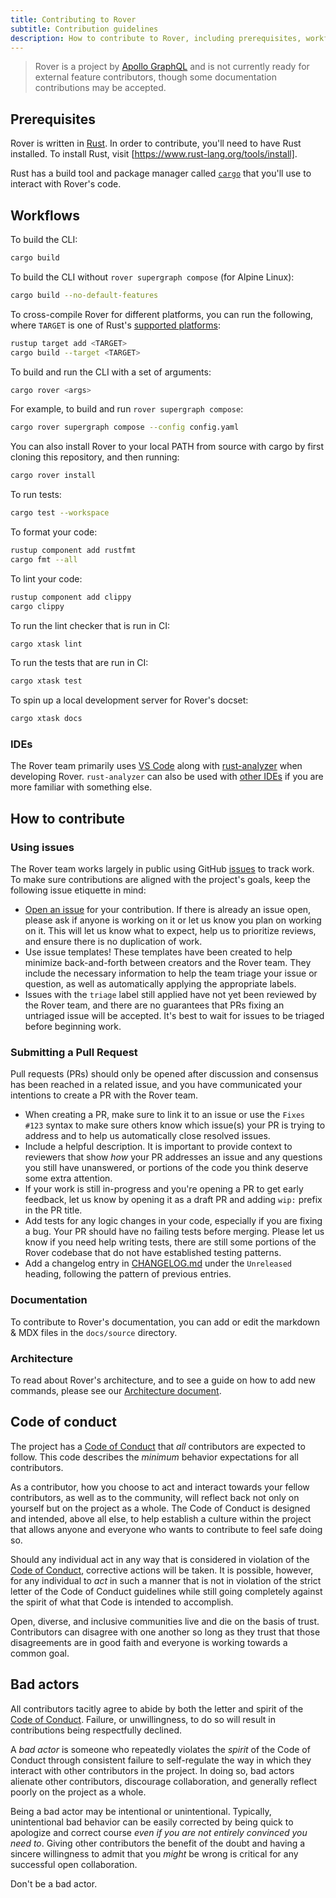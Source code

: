```yaml
---
title: Contributing to Rover
subtitle: Contribution guidelines
description: How to contribute to Rover, including prerequisites, workflows for building and testing the CLI, IDE recommendations, and PR guidelines.
---
```


<!-- DO NOT EDIT BELOW THIS LINE. THE FOLLOWING IS ALL AUTOGENERATED IN `cargo xtask prep` -->
<!-- CONTRIBUTING -->
> Rover is a project by [Apollo GraphQL] and is not currently ready for 
> external feature contributors, though some documentation contributions may be 
> accepted. 

## Prerequisites

Rover is written in [Rust]. In order to contribute, you'll need to have
Rust installed. To install Rust, visit [https://www.rust-lang.org/tools/install].

Rust has a build tool and package manager called [`cargo`] that you'll use to 
interact with Rover's code.

## Workflows

To build the CLI:
```bash
cargo build
```

To build the CLI without `rover supergraph compose` (for Alpine Linux):
```bash
cargo build --no-default-features
```

To cross-compile Rover for different platforms, you can run the following, where `TARGET` is one of Rust's [supported platforms](https://doc.rust-lang.org/stable/rustc/platform-support.html):
```bash
rustup target add <TARGET>
cargo build --target <TARGET>
```

To build and run the CLI with a set of arguments:
```bash
cargo rover <args>
```

For example, to build and run `rover supergraph compose`:

```bash
cargo rover supergraph compose --config config.yaml
```

You can also install Rover to your local PATH from source with cargo by first
cloning this repository, and then running:
```bash
cargo rover install
```

To run tests:
```bash
cargo test --workspace
```

To format your code:
```bash
rustup component add rustfmt
cargo fmt --all
```

To lint your code:
```bash
rustup component add clippy
cargo clippy
```

To run the lint checker that is run in CI:
```bash
cargo xtask lint
```

To run the tests that are run in CI:
```bash
cargo xtask test
```

To spin up a local development server for Rover's docset:
```bash
cargo xtask docs
```

[Apollo GraphQL]: https://www.apollographql.com
[Rust]: https://www.rust-lang.org/
[`cargo`]: https://doc.rust-lang.org/cargo/index.html
[https://www.rust-lang.org/tools/install]: https://www.rust-lang.org/tools/install

### IDEs

The Rover team primarily uses [VS Code](https://code.visualstudio.com/) along with [rust-analyzer](https://rust-analyzer.github.io/manual.html) when developing Rover. `rust-analyzer` can also be used with [other IDEs](https://rust-analyzer.github.io/manual.html#installation) if you are more familiar with something else.

## How to contribute

### Using issues

The Rover team works largely in public using GitHub [issues] to track work. To make sure contributions are aligned with the project's goals, keep the following issue etiquette in mind:

* [Open an issue](https://github.com/apollographql/rover/issues/new/choose) for your contribution. If there is already an issue open, please ask if anyone is working on it or let us know you plan on working on it. This will let us know what to expect, help us to prioritize reviews, and ensure there is no duplication of work.
* Use issue templates! These templates have been created to help minimize back-and-forth between creators and the Rover team. They include the necessary information to help the team triage your issue or question, as well as automatically applying the appropriate labels.
* Issues with the `triage` label still applied have not yet been reviewed by the Rover team, and there are no guarantees that PRs fixing an untriaged issue will be accepted. It's best to wait for issues to be triaged before beginning work.

[issues]: https://github.com/apollographql/rover/issues

### Submitting a Pull Request

Pull requests (PRs) should only be opened after discussion and consensus has been reached in a related issue, and you have communicated your intentions to create a PR with the Rover team.

* When creating a PR, make sure to link it to an issue or use the `Fixes #123` syntax to make sure others know which issue(s) your PR is trying to address and to help us automatically close resolved issues.
* Include a helpful description. It is important to provide context to reviewers that show _how_ your PR addresses an issue and any questions you still have unanswered, or portions of the code you think deserve some extra attention.
* If your work is still in-progress and you're opening a PR to get early feedback, let us know by opening it as a draft PR and adding `wip:` prefix in the PR title.
* Add tests for any logic changes in your code, especially if you are fixing a bug. Your PR should have no failing tests before merging. Please let us know if you need help writing tests, there are still some portions of the Rover codebase that do not have established testing patterns.
* Add a changelog entry in [CHANGELOG.md](https://github.com/apollographql/rover/blob/main/CHANGELOG.md) under the `Unreleased` heading, following the pattern of previous entries.

### Documentation

To contribute to Rover's documentation, you can add or edit the markdown & MDX files in the `docs/source` directory.

### Architecture

To read about Rover's architecture, and to see a guide on how to add new commands, please see our [Architecture document](https://github.com/apollographql/rover/blob/main/ARCHITECTURE.md).

## Code of conduct

The project has a [Code of Conduct] that *all* contributors are expected to
follow. This code describes the *minimum* behavior expectations for all
contributors.

As a contributor, how you choose to act and interact towards your fellow
contributors, as well as to the community, will reflect back not only on
yourself but on the project as a whole. The Code of Conduct is designed and
intended, above all else, to help establish a culture within the project that
allows anyone and everyone who wants to contribute to feel safe doing so.

Should any individual act in any way that is considered in violation of the
[Code of Conduct], corrective actions will be taken. It is possible, however,
for any individual to *act* in such a manner that is not in violation of the
strict letter of the Code of Conduct guidelines while still going completely
against the spirit of what that Code is intended to accomplish.

Open, diverse, and inclusive communities live and die on the basis of trust.
Contributors can disagree with one another so long as they trust that those
disagreements are in good faith and everyone is working towards a common goal.

## Bad actors

All contributors tacitly agree to abide by both the letter and spirit of the
[Code of Conduct]. Failure, or unwillingness, to do so will result in
contributions being respectfully declined.

A *bad actor* is someone who repeatedly violates the *spirit* of the Code of
Conduct through consistent failure to self-regulate the way in which they
interact with other contributors in the project. In doing so, bad actors
alienate other contributors, discourage collaboration, and generally reflect
poorly on the project as a whole.

Being a bad actor may be intentional or unintentional. Typically, unintentional
bad behavior can be easily corrected by being quick to apologize and correct
course *even if you are not entirely convinced you need to*. Giving other
contributors the benefit of the doubt and having a sincere willingness to admit
that you *might* be wrong is critical for any successful open collaboration.

Don't be a bad actor.

[Code of Conduct]: https://github.com/apollographql/.github/blob/main/CODE_OF_CONDUCT.md
